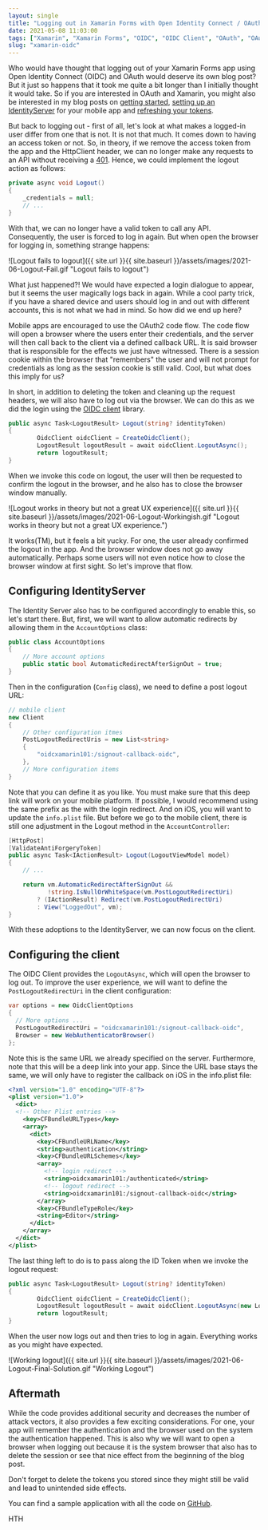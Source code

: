 ```yaml
---
layout: single
title: "Logging out in Xamarin Forms with Open Identity Connect / OAuth2"
date: 2021-05-08 11:03:00
tags: ["Xamarin", "Xamarin Forms", "OIDC", "OIDC Client", "OAuth", "OAuth2"]
slug: "xamarin-oidc"
---
```


Who would have thought that logging out of your Xamarin Forms app using Open Identity Connect (OIDC) and OAuth would deserve its own blog post? But it just so happens that it took me quite a bit longer than I initially thought it would take. So if you are interested in OAuth and Xamarin, you might also be interested in my blog posts on [getting started](https://mallibone.com/post/xamarin-oidc), [setting up an IdentityServer](https://mallibone.com/post/xamarin-identity-server) for your mobile app and [refreshing your tokens](https://mallibone.com/post/xamarin-oidc-refresh).

But back to logging out - first of all, let's look at what makes a logged-in user differ from one that is not. It is not that much. It comes down to having an access token or not. So, in theory, if we remove the access token from the app and the HttpClient header, we can no longer make any requests to an API without receiving a [401](https://en.wikipedia.org/wiki/List_of_HTTP_status_codes#4xx_client_errors). Hence, we could implement the logout action as follows:

<!--more-->

```c#
private async void Logout()
{
    _credentials = null;
    // ...
}
```

With that, we can no longer have a valid token to call any API. Consequently, the user is forced to log in again. But when open the browser for logging in, something strange happens:

![Logout fails to logout]({{ site.url }}{{ site.baseurl }}/assets/images/2021-06-Logout-Fail.gif "Logout fails to logout")

What just happened?! We would have expected a login dialogue to appear, but it seems the user magically logs back in again. While a cool party trick, if you have a shared device and users should log in and out with different accounts, this is not what we had in mind. So how did we end up here?

Mobile apps are encouraged to use the OAuth2 code flow. The code flow will open a browser where the users enter their credentials, and the server will then call back to the client via a defined callback URL. It is said browser that is responsible for the effects we just have witnessed. There is a session cookie within the browser that "remembers" the user and will not prompt for credentials as long as the session cookie is still valid. Cool, but what does this imply for us?

In short, in addition to deleting the token and cleaning up the request headers, we will also have to log out via the browser. We can do this as we did the login using the [OIDC client](https://www.nuget.org/packages/IdentityModel.OidcClient/) library.

```c#
public async Task<LogoutResult> Logout(string? identityToken)
{
        OidcClient oidcClient = CreateOidcClient();
        LogoutResult logoutResult = await oidcClient.LogoutAsync();
        return logoutResult;
}
```

When we invoke this code on logout, the user will then be requested to confirm the logout in the browser, and he also has to close the browser window manually.

![Logout works in theory but not a great UX experience]({{ site.url }}{{ site.baseurl }}/assets/images/2021-06-Logout-Workingish.gif "Logout works in theory but not a great UX experience.")

It works(TM), but it feels a bit yucky. For one, the user already confirmed the logout in the app. And the browser window does not go away automatically. Perhaps some users will not even notice how to close the browser window at first sight. So let's improve that flow.

## Configuring IdentityServer

The Identity Server also has to be configured accordingly to enable this, so let's start there. But, first, we will want to allow automatic redirects by allowing them in the `AccountOptions` class:

```c#
public class AccountOptions
{
    // More account options
    public static bool AutomaticRedirectAfterSignOut = true;
}
```

Then in the configuration (`Config` class), we need to define a post logout URL:

```c#
// mobile client
new Client
{
    // Other configuration itmes
    PostLogoutRedirectUris = new List<string>
    {
        "oidcxamarin101:/signout-callback-oidc",
    },
    // More configuration items
}
```

Note that you can define it as you like. You must make sure that this deep link will work on your mobile platform. If possible, I would recommend using the same prefix as the with the login redirect. And on iOS, you will want to update the `info.plist` file. But before we go to the mobile client, there is still one adjustment in the Logout method in the `AccountController`:

```c#
[HttpPost]
[ValidateAntiForgeryToken]
public async Task<IActionResult> Logout(LogoutViewModel model)
{
    // ...

    return vm.AutomaticRedirectAfterSignOut &&
           !string.IsNullOrWhiteSpace(vm.PostLogoutRedirectUri)
        ? (IActionResult) Redirect(vm.PostLogoutRedirectUri)
        : View("LoggedOut", vm);
}

```

With these adoptions to the IdentityServer, we can now focus on the client.

## Configuring the client

The OIDC Client provides the `LogoutAsync`, which will open the browser to log out. To improve the user experience, we will want to define the `PostLogoutRedirectUri` in the client configuration:

```c#
var options = new OidcClientOptions
{
  // More options ...
  PostLogoutRedirectUri = "oidcxamarin101:/signout-callback-oidc",
  Browser = new WebAuthenticatorBrowser()
};
```

Note this is the same URL we already specified on the server. Furthermore, note that this will be a deep link into your app. Since the URL base stays the same, we will only have to register the callback on iOS in the info.plist file:

```xml
<?xml version="1.0" encoding="UTF-8"?>
<plist version="1.0">
  <dict>
  <!-- Other Plist entries -->
    <key>CFBundleURLTypes</key>
    <array>
      <dict>
        <key>CFBundleURLName</key>
        <string>authentication</string>
        <key>CFBundleURLSchemes</key>
        <array>
          <!-- login redirect -->
          <string>oidcxamarin101:/authenticated</string>
          <!-- logout redirect -->
          <string>oidcxamarin101:/signout-callback-oidc</string>
        </array>
        <key>CFBundleTypeRole</key>
        <string>Editor</string>
      </dict>
    </array>
  </dict>
</plist>
```

The last thing left to do is to pass along the ID Token when we invoke the logout request:

```c#
public async Task<LogoutResult> Logout(string? identityToken)
{
        OidcClient oidcClient = CreateOidcClient();
        LogoutResult logoutResult = await oidcClient.LogoutAsync(new LogoutRequest{IdTokenHint = identityToken});
        return logoutResult;
}
```

When the user now logs out and then tries to log in again. Everything works as you might have expected.

![Working logout]({{ site.url }}{{ site.baseurl }}/assets/images/2021-06-Logout-Final-Solution.gif "Working Logout")



## Aftermath

While the code provides additional security and decreases the number of attack vectors, it also provides a few exciting considerations. For one, your app will remember the authentication and the browser used on the system the authentication happened. This is also why we will want to open a browser when logging out because it is the system browser that also has to delete the session or see that nice effect from the beginning of the blog post.

Don't forget to delete the tokens you stored since they might still be valid and lead to unintended side effects.

You can find a sample application with all the code on [GitHub](https://github.com/mallibone/XamarinIdentity101).

HTH